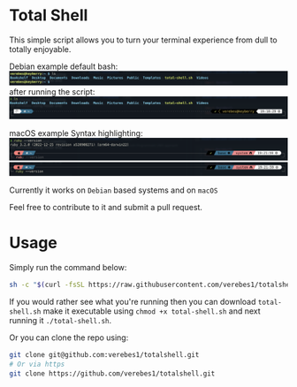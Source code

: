 # Total Shell

This simple script allows you to turn your terminal experience from dull to totally enjoyable.

Debian example
default bash:
![Default bash](./example/from-linux.png)
after running the script:
![Totalled shell](./example/to-linux.png)

macOS example
Syntax highlighting:
![Showing red for incorrect syntax](./example/mac-syntax-highlight.png)
![Showing green for correct syntax](./example/mac-syntax-highlight-2.png)

Currently it works on `Debian` based systems and on `macOS`

Feel free to contribute to it and submit a pull request.

# Usage

Simply run the command below:

```sh
sh -c "$(curl -fsSL https://raw.githubusercontent.com/verebes1/totalshell/master/total-shell.sh)"
```

If you would rather see what you're running then you can download `total-shell.sh` make it executable using `chmod +x total-shell.sh` and next running it `./total-shell.sh`.

Or you can clone the repo using:

```bash
git clone git@github.com:verebes1/totalshell.git
# Or via https
git clone https://github.com/verebes1/totalshell.git
```
